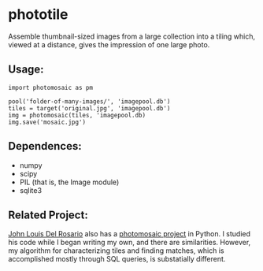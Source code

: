 phototile
=========

Assemble thumbnail-sized images from a large collection into a tiling which, viewed at a distance, gives the impression of one large photo.

Usage:
-----

    import photomosaic as pm
    
    pool('folder-of-many-images/', 'imagepool.db')
    tiles = target('original.jpg', 'imagepool.db')
    img = photomosaic(tiles, 'imagepool.db)
    img.save('mosaic.jpg')

Dependences:
-----------

* numpy
* scipy
* PIL (that is, the Image module)
* sqlite3

Related Project:
---------------
[John Louis Del Rosario](https://github.com/john2x) also has a [photomosaic project](https://github.com/john2x/photomosaic) in Python. I studied his code while I began writing my own, and there are similarities. However, my algorithm for characterizing tiles and finding matches, which is accomplished mostly through SQL queries, is substatially different.
